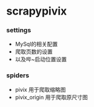 # scrapypivix
### settings
* MySql的相关配置
* 爬取页数的设置
* 以及哔~启动位置设置      


### spiders
* pivix 用于爬取缩略图
* pivix_origin 用于爬取原尺寸图

